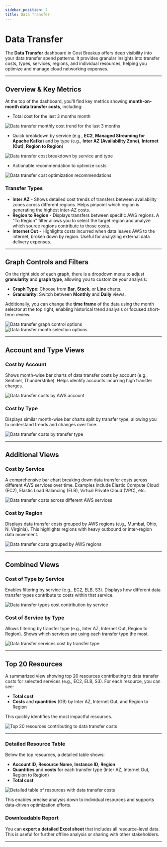 ```yaml
---
sidebar_position: 2
title: Data Transfer
---
```


# Data Transfer

The **Data Transfer** dashboard in Cost Breakup offers deep visibility into your data transfer spend patterns. It provides granular insights into transfer costs, types, services, regions, and individual resources, helping you optimize and manage cloud networking expenses.

---

## Overview & Key Metrics

At the top of the dashboard, you'll find key metrics showing **month-on-month data transfer costs**, including:

- Total cost for the last 3 months month

<div style={{ textAlign: 'center' }}>
  <img src="/img/costbreakup/dt/data-transfer-monthly-cost.png" alt="Data transfer monthly cost trend for the last 3 months" />
</div>

- Quick breakdown by service (e.g., **EC2**, **Managed Streaming for Apache Kafka**) and by type (e.g., **Inter AZ (Availability Zone)**, **Internet (Out)**, **Region to Region**)

<div style={{ textAlign: 'center' }}>
  <img src="/img/costbreakup/dt/data-transfer-service-type-breakdown.png" alt="Data transfer cost breakdown by service and type" />
</div>

- Actionable recommendation to optimize costs

<div style={{ textAlign: 'center' }}>
  <img src="/img/costbreakup/dt/data-transfer-cost-recommendations.png" alt="Data transfer cost optimization recommendations" />
</div>


### Transfer Types

- **Inter AZ** - Shows detailed cost trends of transfers between availability zones across different regions. Helps pinpoint which region is generating the highest inter-AZ costs.
- **Region to Region** - Displays transfers between specific AWS regions. A "To Region" filter allows you to select the target region and analyze which source regions contribute to those costs.
- **Internet Out** - Highlights costs incurred when data leaves AWS to the internet, broken down by region. Useful for analyzing external data delivery expenses.

---

## Graph Controls and Filters

On the right side of each graph, there is a dropdown menu to adjust **granularity** and **graph type**, allowing you to customize your analysis:

- **Graph Type**: Choose from **Bar**, **Stack**, or **Line** charts.
- **Granularity**: Switch between **Monthly** and **Daily** views.

Additionally, you can change the **time frame** of the data using the month selector at the top right, enabling historical trend analysis or focused short-term review.

<div style={{ display: 'flex', justifyContent: 'center', gap: '200px' }}>
  <img src="/img/costbreakup/dt/data-transfer-graph-options.png" alt="Data transfer graph control options" style={{ maxWidth: '45%', height: 'auto' }} />
  <img src="/img/costbreakup/dt/data-transfer-month-selector.png" alt="Data transfer month selection options" style={{ maxWidth: '45%', height: 'auto' }} />
</div>


---

## Account and Type Views

### Cost by Account

Shows month-wise bar charts of data transfer costs by account (e.g., Sentinel, Thunderstrike). Helps identify accounts incurring high transfer charges.

<div style={{ textAlign: 'center' }}>
  <img src="/img/costbreakup/dt/data-transfer-cost-by-account.png" alt="Data transfer costs by AWS account" />
</div>

### Cost by Type

Displays similar month-wise bar charts split by transfer type, allowing you to understand trends and changes over time.

<div style={{ textAlign: 'center' }}>
  <img src="/img/costbreakup/dt/data-transfer-cost-by-type.png" alt="Data transfer costs by transfer type" />
</div>

---

## Additional Views

### Cost by Service

A comprehensive bar chart breaking down data transfer costs across different AWS services over time. Examples include Elastic Compute Cloud (EC2), Elastic Load Balancing (ELB), Virtual Private Cloud (VPC), etc.

<div style={{ textAlign: 'center' }}>
  <img src="/img/costbreakup/dt/data-transfer-cost-by-service.png" alt="Data transfer costs across different AWS services" />
</div>

### Cost by Region

Displays data transfer costs grouped by AWS regions (e.g., Mumbai, Ohio, N. Virginia). This highlights regions with heavy outbound or inter-region data movement.

<div style={{ textAlign: 'center' }}>
  <img src="/img/costbreakup/dt/data-transfer-cost-by-region.png" alt="Data transfer costs grouped by AWS regions" />
</div>

---

## Combined Views

### Cost of Type by Service

Enables filtering by service (e.g., EC2, ELB, S3). Displays how different data transfer types contribute to costs within that service.

<div style={{ textAlign: 'center' }}>
  <img src="/img/costbreakup/dt/data-transfer-type-by-service.png" alt="Data transfer types cost contribution by service" />
</div>

### Cost of Service by Type

Allows filtering by transfer type (e.g., Inter AZ, Internet Out, Region to Region). Shows which services are using each transfer type the most.

<div style={{ textAlign: 'center' }}>
  <img src="/img/costbreakup/dt/data-transfer-service-by-type.png" alt="Data transfer services cost by transfer type" />
</div>

---


## Top 20 Resources

A summarized view showing top 20 resources contributing to data transfer costs for selected services (e.g., EC2, ELB, S3). For each resource, you can see:

- **Total cost**
- **Costs** and **quantities** (GB) by Inter AZ, Internet Out, and Region to Region

This quickly identifies the most impactful resources.

<div style={{ textAlign: 'center' }}>
  <img src="/img/costbreakup/dt/data-transfer-top20-resources.png" alt="Top 20 resources contributing to data transfer costs" />
</div>

---

### Detailed Resource Table

Below the top resources, a detailed table shows:

- **Account ID**, **Resource Name**, **Instance ID**, **Region**
- **Quantities** and **costs** for each transfer type (Inter AZ, Internet Out, Region to Region)
- **Total cost**

<div style={{ textAlign: 'center' }}>
  <img src="/img/costbreakup/dt/data-transfer-detailed-resources.png" alt="Detailed table of resources with data transfer costs" />
</div>

This enables precise analysis down to individual resources and supports data-driven optimization efforts.

### Downloadable Report

You can **export a detailed Excel sheet** that includes all resource-level data. This is useful for further offline analysis or sharing with other stakeholders.

---
